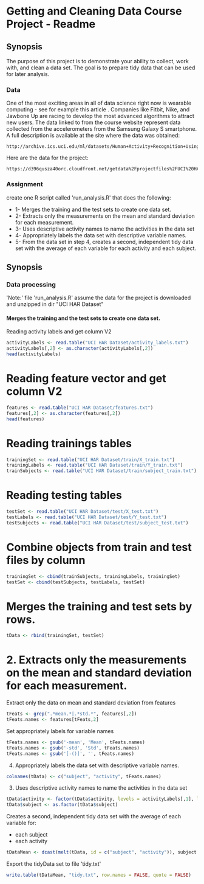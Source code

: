 # Getting and Cleaning Data Course Project - Readme

## Synopsis

The purpose of this project is to demonstrate your ability to collect, work with, and clean a data set. The goal is to prepare tidy data that can be used for later analysis.

### Data

One of the most exciting areas in all of data science right now is wearable computing - see for example this article . Companies like Fitbit, Nike, and Jawbone Up are racing to develop the most advanced algorithms to attract new users. The data linked to from the course website represent data collected from the accelerometers from the Samsung Galaxy S smartphone. A full description is available at the site where the data was obtained:
    
    http://archive.ics.uci.edu/ml/datasets/Human+Activity+Recognition+Using+Smartphones

Here are the data for the project:
    
    https://d396qusza40orc.cloudfront.net/getdata%2Fprojectfiles%2FUCI%20HAR%20Dataset.zip


### Assignment
create one R script called 'run_analysis.R' that does the following:

* 1- Merges the training and the test sets to create one data set.
* 2- Extracts only the measurements on the mean and standard deviation for each measurement.
* 3- Uses descriptive activity names to name the activities in the data set
* 4- Appropriately labels the data set with descriptive variable names.
* 5- From the data set in step 4, creates a second, independent tidy data set with the average of each variable for each activity and each subject.

## Synopsis

### Data processing

'Note:' file 'run_analysis.R' assume the data for the project is downloaded and unzipped in dir "UCI HAR Dataset"

#### Merges the training and the test sets to create one data set.

Reading activity labels and get column V2
```r
activityLabels <- read.table("UCI HAR Dataset/activity_labels.txt")
activityLabels[,2] <- as.character(activityLabels[,2])
head(activityLabels)
```

# Reading feature vector and get column V2
```r
features <- read.table("UCI HAR Dataset/features.txt")
features[,2] <- as.character(features[,2])
head(features)
```
# Reading trainings tables
```r
trainingSet <- read.table("UCI HAR Dataset/train/X_train.txt")
trainingLabels <- read.table("UCI HAR Dataset/train/Y_train.txt")
trainSubjects <- read.table("UCI HAR Dataset/train/subject_train.txt")
```

# Reading testing tables
```r
testSet <- read.table("UCI HAR Dataset/test/X_test.txt")
testLabels <- read.table("UCI HAR Dataset/test/Y_test.txt")
testSubjects <- read.table("UCI HAR Dataset/test/subject_test.txt")
```

# Combine objects from train and test files by column
```r
trainingSet <- cbind(trainSubjects, trainingLabels, trainingSet)
testSet <- cbind(testSubjects, testLabels, testSet)
```

# Merges the training and test sets by rows.
```r
tData <- rbind(trainingSet, testSet)
```

# 2. Extracts only the measurements on the mean and standard deviation for each measurement.

Extract only the data on mean and standard deviation from features
```r
tFeats <- grep(".*mean.*|.*std.*", features[,2])
tFeats.names <- features[tFeats,2]
```

Set appropriately labels for variable names
```r
tFeats.names <- gsub('-mean', 'Mean', tFeats.names)
tFeats.names <- gsub('-std', 'Std', tFeats.names)
tFeats.names <- gsub('[-()]', '', tFeats.names)
```

4. Appropriately labels the data set with descriptive variable names.
```r
colnames(tData) <- c("subject", "activity", tFeats.names)
```

3. Uses descriptive activity names to name the activities in the data set
```r
tData$activity <- factor(tData$activity, levels = activityLabels[,1], labels = activityLabels[,2])
tData$subject <- as.factor(tData$subject)
```

Creates a second, independent tidy data set with the average of each variable for:
 - each subject
 - each activity
```r
tDataMean <- dcast(melt(tData, id = c("subject", "activity")), subject + activity ~ variable, mean)
```
Export the tidyData set to file 'tidy.txt'
```r
write.table(tDataMean, "tidy.txt", row.names = FALSE, quote = FALSE)
```



